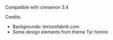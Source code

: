 Compatible with cinnamon 3.4

Credits:
* Backgrounds: texturefabrik.com
* Some design elements from theme Tyr himinn
